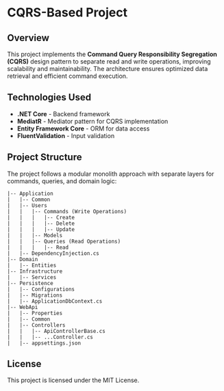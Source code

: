 # CQRS-Based Project

## Overview
This project implements the **Command Query Responsibility Segregation (CQRS)** design pattern to separate read and write operations, improving scalability and maintainability. The architecture ensures optimized data retrieval and efficient command execution.

## Technologies Used
- **.NET Core** - Backend framework
- **MediatR** - Mediator pattern for CQRS implementation
- **Entity Framework Core** - ORM for data access
- **FluentValidation** - Input validation

## Project Structure
The project follows a modular monolith approach with separate layers for commands, queries, and domain logic:

```
|-- Application
|   |-- Common
|   |-- Users
|   |   |-- Commands (Write Operations)
|   |   |   |-- Create
|   |   |   |-- Delete
|   |   |   |-- Update
|   |   |-- Models
|   |   |-- Queries (Read Operations)
|   |   |   |-- Read
|   |-- DependencyInjection.cs
|-- Domain
|   |-- Entities
|-- Infrastructure
|   |-- Services
|-- Persistence
|   |-- Configurations
|   |-- Migrations
|   |-- ApplicationDbContext.cs
|-- WebApi
|   |-- Properties
|   |-- Common
|   |-- Controllers
|   |   |-- ApiControllerBase.cs
|   |   |-- ...Controller.cs
|   |-- appsettings.json
```

## License
This project is licensed under the MIT License.
